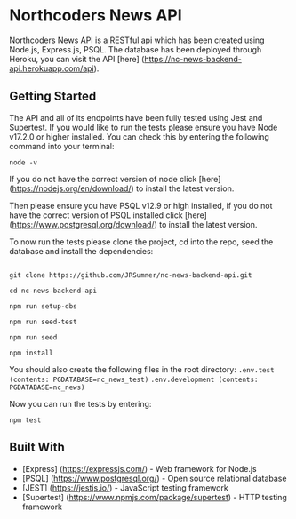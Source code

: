 # Northcoders News API

Northcoders News API is a RESTful api which has been created using Node.js, Express.js, PSQL.
The database has been deployed through Heroku, you can visit the API [here] (https://nc-news-backend-api.herokuapp.com/api).

## Getting Started

The API and all of its endpoints have been fully tested using Jest and Supertest. If you would like to run the tests please ensure you have Node v17.2.0 or higher installed. You can check this by entering the following command into your terminal:

```
node -v

```

If you do not have the correct version of node click [here] (https://nodejs.org/en/download/) to install the latest version.

Then please ensure you have PSQL v12.9 or high installed, if you do not have the correct version of PSQL installed click [here] (https://www.postgresql.org/download/) to install the latest version.

To now run the tests please clone the project, cd into the repo, seed the database and install the dependencies:

```

git clone https://github.com/JRSumner/nc-news-backend-api.git

cd nc-news-backend-api

npm run setup-dbs

npm run seed-test

npm run seed

npm install

```

You should also create the following files in the root directory:
`.env.test (contents: PGDATABASE=nc_news_test)`
`.env.development (contents: PGDATABASE=nc_news)`

Now you can run the tests by entering:

```
npm test

```

## Built With

- [Express] (https://expressjs.com/) - Web framework for Node.js
- [PSQL] (https://www.postgresql.org/) - Open source relational database
- [JEST] (https://jestjs.io/) - JavaScript testing framework
- [Supertest] (https://www.npmjs.com/package/supertest) - HTTP testing framework
